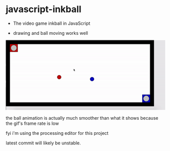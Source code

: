 # javascript-inkball

- The video game inkball in JavaScript

- drawing and ball moving works well

![](inkball_gif2.gif)

the ball animation is actually much smoother than what it shows because the gif's frame rate is low

fyi i'm using the processing editor for this project

latest commit will likely be unstable.


